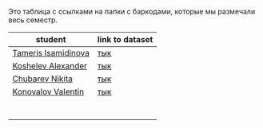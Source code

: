 Это таблица с ссылками на папки с баркодами, которые мы размечали весь семестр.

| student                                              | link to dataset                                                              |
|------------------------------------------------------|------------------------------------------------------------------------------|
| [ Tameris Isamidinova ](https://github.com/ismdnvat) | [тык](https://github.com/ismdnvat/mipt2024f_isamidinova_t_a/tree/main/data)  |
| [ Koshelev Alexander  ](https://github.com/cd7567)   | [тык](https://github.com/CD7567/mipt2024f-4-koshelev-a/tree/master/barcodes) |
| [ Chubarev Nikita](https://github.com/NeKita30)      | [тык](https://github.com/NeKita30/mipt2024f_chubarev_n_k/tree/master/data)   |
| [ Konovalov Valentin ](https://github.com/valkon29)  | [тык](https://github.com/valkon29/mipt2024f_konovalov_v_r/tree/master/images)|
|                                                      |                                                                              |
|                                                      |                                                                              |
|                                                      |                                                                              |
|                                                      |                                                                              |
|                                                      |                                                                              |
|                                                      |                                                                              |
|                                                      |                                                                              |
